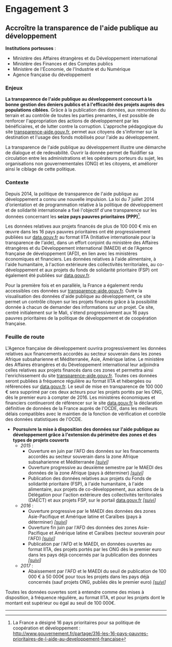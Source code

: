 # Engagement 3

## Accroître la transparence de l'aide publique au développement

**Institutions porteuses** :
- Ministère des Affaires étrangères et du Développement international
- Ministère des Finances et des Comptes publics
- Ministère de l'Économie, de l'Industrie et du Numérique
- Agence française du développement

### Enjeux

**La transparence de l'aide publique au développement concourt à la bonne gestion des
deniers publics et à l'efficacité des projets auprès des populations ciblées**. Grâce à la
publication des données, aux remontées du terrain et au contrôle de toutes les parties
prenantes, il est possible de renforcer l'appropriation des actions de développement par les
bénéficiaires, et de lutter contre la corruption. L'approche pédagogique du site
[transparence-aide.gouv.fr](http://www.transparence-aide.gouv.fr/), permet aux citoyens de s'informer sur la destination et l'usage des
fonds mobilisés pour l'aide au développement.

La transparence de l'aide publique au développement illustre une démarche de dialogue et
de redevabilité. Ouvrir la donnée permet de fluidifier sa circulation entre les administrations et
les opérateurs porteurs du sujet, les organisations non gouvernementales (ONG) et les
citoyens, et améliorer ainsi le ciblage de cette politique.

### Contexte

Depuis 2014, la politique de transparence de l'aide publique au développement a connu
une nouvelle impulsion. La loi du 7 juillet 2014 d'orientation et de programmation relative à la
politique de développement et de solidarité internationale a fixé l'objectif d'une
transparence sur les données concernant les **seize pays pauvres prioritaires (PPP)**[^1].

Les données relatives aux projets financés de plus de 100 000 € mis en œuvre dans les 16 pays
pauvres prioritaires ont été progressivement publiées sur [data.gouv.fr](http://www.data.gouv.fr/) au format IITA (Initiative
internationale pour la transparence de l'aide), dans un effort conjoint du ministère des
Affaires étrangères et du Développement international (MAEDI) et de l'Agence française de
développement (AFD), en lien avec les ministères économiques et financiers. Les données
relatives à l'aide alimentaire, à l'aide humanitaire, à l'action extérieure des collectivités
territoriales, au co-développement et aux projets du fonds de solidarité prioritaire (FSP) ont
également été publiées sur [data.gouv.fr](http://www.data.gouv.fr/).

Pour la première fois et en parallèle, la France a également rendu accessibles ces données
sur [transparence-aide.gouv.fr](http://www.transparence-aide.gouv.fr/). Outre la visualisation des données d'aide publique au
développement, ce site permet un contrôle citoyen sur les projets financés grâce à la
possibilité donnée à chacun de demander des informations sur un projet. Ce site, centré
initialement sur le Mali, s'étend progressivement aux 16 pays pauvres prioritaires de la
politique de développement et de coopération française.

### Feuille de route

L'Agence française de développement ouvrira progressivement les données relatives aux
financements accordés au secteur souverain dans les zones Afrique subsaharienne et
Méditerranée, Asie, Amérique latine. Le ministère des Affaires étrangères et du
Développement international leur adjoindra celles relatives aux projets financés dans ces
zones et permettra ainsi l'enrichissement du site [transparence-aide.gouv.fr](http://www.transparence-aide.gouv.fr/). Toutes ces
données seront publiées à fréquence régulière au format IITA et hébergées ou référencées
sur [data.gouv.fr](http://www.data.gouv.fr/). Le seuil de mise en transparence de 100 000 € sera supprimé par ces deux
acteurs pour les projets portés par les ONG, dès le premier euro à compter de 2016. Les
ministères économiques et financiers continueront de référencer sur le site [data.gouv.fr](http://www.data.gouv.fr/) la
déclaration définitive de données de la France auprès de l'OCDE, dans les meilleurs délais
compatibles avec le maintien de la fonction de vérification et contrôle des données
statistiques de l'OCDE.

- **Poursuivre la mise à disposition des données sur l'aide publique au développement grâce à l'extension du périmètre des zones et des types de projets couverts**
    - _2015_ :
        - Ouverture en juin par l'AFD des données sur les financements accordés au secteur souverain dans la zone Afrique subsaharienne et Méditerranée
          _[[suivi](https://git.framasoft.org/etalab/suivi/issues/125)]_
        - Ouverture progressive au deuxième semestre par le MAEDI des données de la zone Afrique (pays à déterminer)
         _[[suivi](https://git.framasoft.org/etalab/suivi/issues/126)]_
        - Publication des données relatives aux projets du Fonds de solidarité prioritaire (FSP), à l'aide humanitaire, à l'aide alimentaire, aux projets de co-développement, aux actions de la Délégation pour l'action extérieure des collectivités territoriales (DAECT) et aux projets FSP, sur le portail [data.gouv.fr](http://www.data.gouv.fr/)
         _[[suivi](https://git.framasoft.org/etalab/suivi/issues/128)]_
    - _2016_ :
        - Ouverture progressive par le MAEDI des données des zones Asie-Pacifique et Amérique latine et Caraïbes (pays à déterminer)
        _[[suivi](https://git.framasoft.org/etalab/suivi/issues/129)]_
        - Ouverture fin juin par l'AFD des données des zones Asie-Pacifique et Amérique latine et Caraïbes (secteur souverain pour l'AFD)
        _[[suivi](https://git.framasoft.org/etalab/suivi/issues/130)]_
        - Publication par l'AFD et le MAEDI, en données ouvertes au format IITA, des projets portés par les ONG dès le premier euro dans les pays déjà concernés par la publication des données
        _[[suivi](https://git.framasoft.org/etalab/suivi/issues/131)]_
    - _2017_ :
        - Abaissement par l'AFD et le MAEDI du seuil de publication de 100 000 € à 50 000€ pour tous les projets dans les pays déjà concernés (sauf projets ONG, publiés dès le
premier euro)
        _[[suivi](https://git.framasoft.org/etalab/suivi/issues/132)]_

Toutes les données ouvertes sont à entendre comme des mises à disposition, à fréquence
régulière, au format IITA, et pour les projets dont le montant est supérieur ou égal au seuil de
100 000€.

----

[^1]: La France a désigné 16 pays prioritaires pour sa politique de coopération et développement : http://www.gouvernement.fr/partage/316-les-16-pays-pauvres-prioritaires-de-l-aide-au-developpement-francaise

